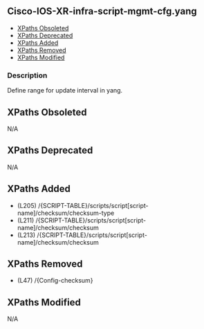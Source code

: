 ## Cisco-IOS-XR-infra-script-mgmt-cfg.yang

- [XPaths Obsoleted](#xpaths-obsoleted)
- [XPaths Deprecated](#xpaths-deprecated)
- [XPaths Added](#xpaths-added)
- [XPaths Removed](#xpaths-removed)
- [XPaths Modified](#xpaths-modified)

### Description

Define range for update interval in yang.

## XPaths Obsoleted

N/A

## XPaths Deprecated

N/A

## XPaths Added

- (L205)	/{SCRIPT-TABLE}/scripts/script[script-name]/checksum/checksum-type
- (L211)	/{SCRIPT-TABLE}/scripts/script[script-name]/checksum/checksum
- (L213)	/{SCRIPT-TABLE}/scripts/script[script-name]/checksum/checksum

## XPaths Removed

- (L47)	/{Config-checksum}

## XPaths Modified

N/A

